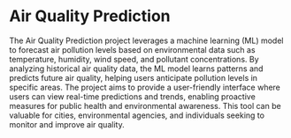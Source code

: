 # Air Quality Prediction
The Air Quality Prediction project leverages a machine learning (ML) model to forecast air pollution levels based on environmental data such as temperature, humidity, wind speed, and pollutant concentrations. By analyzing historical air quality data, the ML model learns patterns and predicts future air quality, helping users anticipate pollution levels in specific areas. The project aims to provide a user-friendly interface where users can view real-time predictions and trends, enabling proactive measures for public health and environmental awareness. This tool can be valuable for cities, environmental agencies, and individuals seeking to monitor and improve air quality.
